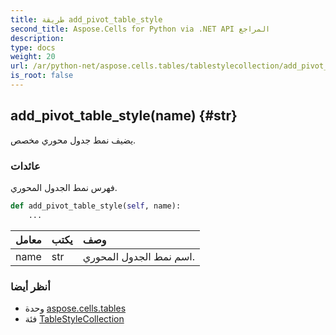 ```yaml
---
title: طريقة add_pivot_table_style
second_title: Aspose.Cells for Python via .NET API المراجع
description:
type: docs
weight: 20
url: /ar/python-net/aspose.cells.tables/tablestylecollection/add_pivot_table_style/
is_root: false
---
```

##  add_pivot_table_style(name) {#str}
يضيف نمط جدول محوري مخصص.


###  عائدات

فهرس نمط الجدول المحوري.


```python
def add_pivot_table_style(self, name):
    ...
```


| معامل| يكتب| وصف|
| :- | :- | :- |
| name | str |اسم نمط الجدول المحوري.|



###  أنظر أيضا
* وحدة [aspose.cells.tables](../../)
* فئة [TableStyleCollection](/cells/ar/python-net/aspose.cells.tables/tablestylecollection)

